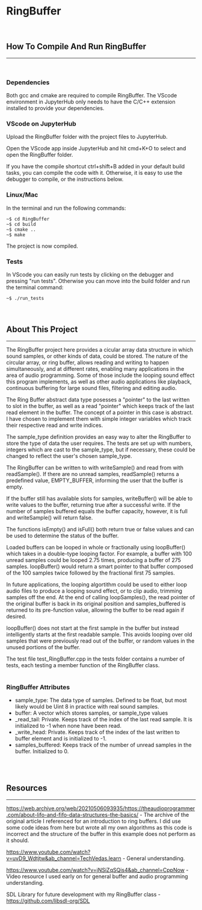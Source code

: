 # RingBuffer
<br>

## How To Compile And Run RingBuffer
---
<br>

### Dependencies
Both gcc and cmake are required to compile RingBuffer.  The VScode environment in JupyterHub only needs to have the C/C++ extension installed to provide your dependencies.


### VScode on JupyterHub
Upload the RingBuffer folder with the project files to JupyterHub.

Open the VScode app inside JupyterHub and hit cmd+K+O to select and open the RingBuffer folder.

If you have the compile shortcut ctrl+shift+B added in your default build tasks, you can compile the code with it.  Otherwise, it is easy to use the debugger to compile, or the instructions below.


### Linux/Mac
In the terminal and run the following commands:

`~$ cd RingBuffer` <br>
`~$ cd build` <br>
`~$ cmake ..` <br>
`~$ make` <br>

The project is now compiled.


### Tests
In VScode you can easily run tests by clicking on the debugger and pressing "run tests".  Otherwise you can move into the build folder and run the terminal command:

`~$ ./run_tests` <br>
<br>
<br>

## About This Project
---

The RingBuffer project here provides a cicular array data structure in which sound samples, or other kinds of data, could be stored. The nature of the circular array, or ring buffer, allows reading and writing to happen simultaneously, and at different rates, enabling many applications in the area of audio programming.  Some of those include the looping sound effect this program implements, as well as other audio applications like playback, continuous buffering for large sound files, filtering and editing audio.

The Ring Buffer abstract data type posesses a "pointer" to the last written to slot in the buffer, as well as a read "pointer" which keeps track of the last read element in the buffer.  The concept of a pointer in this case is abstract.  I have chosen to implement them with simple integer variables which track their respective read and write indices.

The sample_type definition provides an easy way to alter the RingBuffer to store the type of data the user requires.  The tests are set up with numbers, integers which are cast to the sample_type, but if necessary, these could be changed to reflect the user's chosen sample_type.

The RingBuffer can be written to with writeSample() and read from with readSample(). If there are no unread samples, readSample() returns a predefined value, EMPTY_BUFFER, informing the user that the buffer is empty.

If the buffer still has available slots for samples, writeBuffer() will be able to write values to the buffer, returning true after a successful write.  If the number of samples buffered equals the buffer capacity, however, it is full and writeSample() will return false.

The functions isEmpty() and isFull() both return true or false values and can be used to determine the status of the buffer.

Loaded buffers can be looped in whole or fractionally using loopBuffer() which takes in a double-type looping factor.  For example, a buffer with 100 unread samples could be looped 2.75 times, producing a buffer of 275 samples.  loopBuffer() would return a smart pointer to that buffer composed of the 100 samples twice followed by the fractional first 75 samples.

In future applications, the looping algortithm could be used to either loop audio files to produce a looping sound effect, or to clip audio, trimming samples off the end.  At the end of calling loopSamples(), the read pointer of the original buffer is back in its original position and samples_buffered is returned to its pre-function value, allowing the buffer to be read again if desired.

loopBuffer() does not start at the first sample in the buffer but instead intelligently starts at the first readable sample.  This avoids looping over old samples that were previously read out of the buffer, or random values in the unused portions of the buffer.

The test file test_RingBuffer.cpp in the tests folder contains a number of tests, each testing a member function of the RingBuffer class.
<br>
<br>


### RingBuffer Attributes
- sample_type: The data type of samples. Defined to be float, but most likely would be Uint 8 in practice with real sound samples.
- buffer: A vector which stores samples, or sample_type values
- _read_tail: Private. Keeps track of the index of the last read sample. It is initialized to -1 when none have been read.
- _write_head: Private. Keeps track of the index of the last written to buffer element and is initialized to -1.
- samples_buffered: Keeps track of the number of unread samples in the buffer. Initialized to 0.
<br>
<br>


## Resources
---
https://web.archive.org/web/20210506093935/https://theaudioprogrammer.com/about-lifo-and-fifo-data-structures-the-basics/ - The archive of the original article I referenced for an introduction to ring buffers.  I did use some code ideas from here but wrote all my own algorithms as this code is incorrect and the structure of the buffer in this example does not perform as it should.

https://www.youtube.com/watch?v=uvD9_Wdtjtw&ab_channel=TechVedas.learn - General understanding.


https://www.youtube.com/watch?v=jNSiZqSQis4&ab_channel=CppNow - Video resource I used early on for general buffer and audio programming understanding.

SDL Library for future development with my RingBuffer class - https://github.com/libsdl-org/SDL

